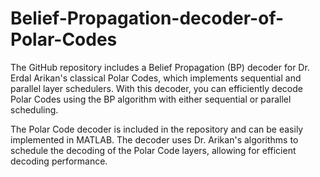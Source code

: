 # Belief-Propagation-decoder-of-Polar-Codes
The GitHub repository includes a Belief Propagation (BP) decoder for Dr. Erdal Arikan's classical Polar Codes, which implements sequential and parallel layer schedulers. With this decoder, you can efficiently decode Polar Codes using the BP algorithm with either sequential or parallel scheduling.

The Polar Code decoder is included in the repository and can be easily implemented in MATLAB. The decoder uses Dr. Arikan's algorithms to schedule the decoding of the Polar Code layers, allowing for efficient decoding performance.


